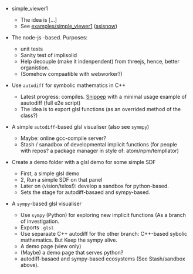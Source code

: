 
* simple_viewer1
   * The idea is [...]
   * See [examples/simple_viewer1](https://github.com/sohale/implisolid/tree/revival-sohale/examples/simple_viewer1) ([asisnow](https://github.com/sohale/implisolid/blob/d7856f21df8d470a1096fa146a79ba2b410547de/examples/simple_viewer1))

* The node-js -based. Purposes:
   * unit tests
   * Sanity test of implisolid
   * Help decouple (make it indenpendent) from threejs, hence, better organistion.
   * (Somehow compaatible with webworker?)

* Use `autodiff` for symbolic mathematics in C++
   * Latest progress: compiles. [Snippep](https://github.com/sohale/implisolid/blob/d7856f21df8d470a1096fa146a79ba2b410547de/sandbox/autodiff/implicit-functions/cpp/autodiff-sample1.cpp) with a minimal usage example of aautodiff (full e2e script)
   * The idea is to export glsl functions (as an overrided method of the class?)

* A simple `autodiff`-based glsl visualiser (also see `symmpy`)
   * Maybe: online gcc-compile server?
   * Stash / sanadbox of developmental implicit functions (for people with repos? a package manager in style of: atom/npm/templlator)


* Create a demo folder with a glsl demo for some simple SDF
  * First, a simple glsl demo
  * 2, Run a simple SDF on that panel
  * Later on (vision/telos!): develop a sandbox for python-based.
  * Sets the stage for autodiff-basaed and sympy-based.

* A `sympy`-based glsl visualiser
  * Use `sympy` (Python) for exploring new implicit functions (As a branch of investigation.
  * Exports `.glsl`
  * Use separaate C++ autodiff for the other branch: C++-based sybolic mathematics. But Keep the sympy alive.
  * A demo page (view only)
  * (Maybe) a demo page that serves python?
  * autodiff-basaed and sympy-based ecosystems (See Stash/sandbox above).
